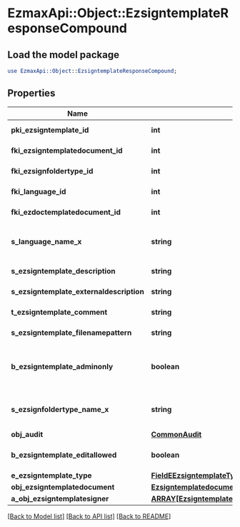 # EzmaxApi::Object::EzsigntemplateResponseCompound

## Load the model package
```perl
use EzmaxApi::Object::EzsigntemplateResponseCompound;
```

## Properties
Name | Type | Description | Notes
------------ | ------------- | ------------- | -------------
**pki_ezsigntemplate_id** | **int** | The unique ID of the Ezsigntemplate | 
**fki_ezsigntemplatedocument_id** | **int** | The unique ID of the Ezsigntemplatedocument | [optional] 
**fki_ezsignfoldertype_id** | **int** | The unique ID of the Ezsignfoldertype. | [optional] 
**fki_language_id** | **int** | The unique ID of the Language.  Valid values:  |Value|Description| |-|-| |1|French| |2|English| | 
**fki_ezdoctemplatedocument_id** | **int** | The unique ID of the Ezdoctemplatedocument | [optional] 
**s_language_name_x** | **string** | The Name of the Language in the language of the requester | 
**s_ezsigntemplate_description** | **string** | The description of the Ezsigntemplate | 
**s_ezsigntemplate_externaldescription** | **string** | The external description of the Ezsigntemplate | [optional] 
**t_ezsigntemplate_comment** | **string** | The comment of the Ezsigntemplate | [optional] 
**s_ezsigntemplate_filenamepattern** | **string** | The filename pattern of the Ezsigntemplate | [optional] 
**b_ezsigntemplate_adminonly** | **boolean** | Whether the Ezsigntemplate can be accessed by admin users only (eUserType&#x3D;Normal) | 
**s_ezsignfoldertype_name_x** | **string** | The name of the Ezsignfoldertype in the language of the requester | [optional] 
**obj_audit** | [**CommonAudit**](CommonAudit.md) |  | 
**b_ezsigntemplate_editallowed** | **boolean** | Whether the Ezsigntemplate if allowed to edit or not | 
**e_ezsigntemplate_type** | [**FieldEEzsigntemplateType**](FieldEEzsigntemplateType.md) |  | [optional] 
**obj_ezsigntemplatedocument** | [**EzsigntemplatedocumentResponse**](EzsigntemplatedocumentResponse.md) |  | [optional] 
**a_obj_ezsigntemplatesigner** | [**ARRAY[EzsigntemplatesignerResponseCompound]**](EzsigntemplatesignerResponseCompound.md) |  | 

[[Back to Model list]](../README.md#documentation-for-models) [[Back to API list]](../README.md#documentation-for-api-endpoints) [[Back to README]](../README.md)


